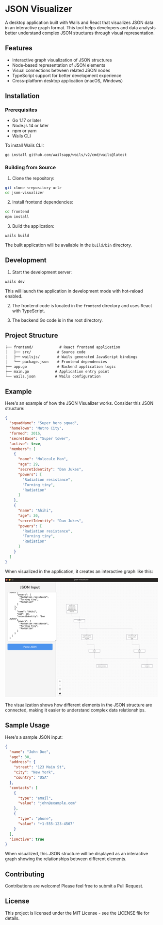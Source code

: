 # JSON Visualizer

A desktop application built with Wails and React that visualizes JSON data in an interactive graph format. This tool helps developers and data analysts better understand complex JSON structures through visual representation.

## Features

- Interactive graph visualization of JSON structures
- Node-based representation of JSON elements
- Visual connections between related JSON nodes
- TypeScript support for better development experience
- Cross-platform desktop application (macOS, Windows)

## Installation

### Prerequisites

- Go 1.17 or later
- Node.js 14 or later
- npm or yarn
- Wails CLI

To install Wails CLI:

```bash
go install github.com/wailsapp/wails/v2/cmd/wails@latest
```

### Building from Source

1. Clone the repository:
```bash
git clone <repository-url>
cd json-visualizer
```

2. Install frontend dependencies:
```bash
cd frontend
npm install
```

3. Build the application:
```bash
wails build
```

The built application will be available in the `build/bin` directory.

## Development

1. Start the development server:
```bash
wails dev
```

This will launch the application in development mode with hot-reload enabled.

2. The frontend code is located in the `frontend` directory and uses React with TypeScript.

3. The backend Go code is in the root directory.

## Project Structure

```
├── frontend/            # React frontend application
│   ├── src/            # Source code
│   ├── wailsjs/        # Wails generated JavaScript bindings
│   └── package.json    # Frontend dependencies
├── app.go              # Backend application logic
├── main.go            # Application entry point
└── wails.json         # Wails configuration
```

## Example

Here's an example of how the JSON Visualizer works. Consider this JSON structure:

```json
{
  "squadName": "Super hero squad",
  "homeTown": "Metro City",
  "formed": 2016,
  "secretBase": "Super tower",
  "active": true,
  "members": [
    {
      "name": "Molecule Man",
      "age": 29,
      "secretIdentity": "Dan Jukes",
      "powers": [
        "Radiation resistance",
        "Turning tiny",
        "Radiation"
      ]
    },
    {
      "name": "Ahihi",
      "age": 30,
      "secretIdentity": "Dan Jukes",
      "powers": [
        "Radiation resistance",
        "Turning tiny",
        "Radiation"
      ]
    }
  ]
}
```

When visualized in the application, it creates an interactive graph like this:

![JSON Visualization Example](docs/example.png)

The visualization shows how different elements in the JSON structure are connected, making it easier to understand complex data relationships.

## Sample Usage

Here's a sample JSON input:

```json
{
  "name": "John Doe",
  "age": 30,
  "address": {
    "street": "123 Main St",
    "city": "New York",
    "country": "USA"
  },
  "contacts": [
    {
      "type": "email",
      "value": "john@example.com"
    },
    {
      "type": "phone",
      "value": "+1-555-123-4567"
    }
  ],
  "isActive": true
}
```

When visualized, this JSON structure will be displayed as an interactive graph showing the relationships between different elements.

## Contributing

Contributions are welcome! Please feel free to submit a Pull Request.

## License

This project is licensed under the MIT License - see the LICENSE file for details.
